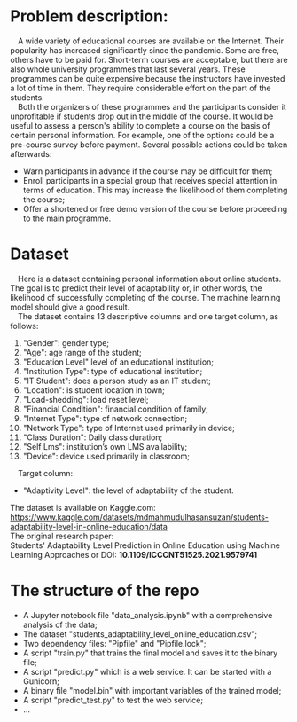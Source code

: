# Problem description:  
&emsp;A wide variety of educational courses are available on the Internet. Their popularity has increased significantly since the pandemic. Some are free, others have to be paid for. Short-term courses are acceptable, but there are also whole university programmes that last several years. These programmes can be quite expensive because the instructors have invested a lot of time in them. They require considerable effort on the part of the students.  
&emsp;Both the organizers of these programmes and the participants consider it unprofitable if students drop out in the middle of the course. It would be useful to assess a person's ability to complete a course on the basis of certain personal information. For example, one of the options could be a pre-course survey before payment. Several possible actions could be taken afterwards:
- Warn participants in advance if the course may be difficult for them;
- Enroll participants in a special group that receives special attention in terms of education. This may increase the likelihood of them completing the course;
- Offer a shortened or free demo version of the course before proceeding to the main programme.

# Dataset
&emsp;Here is a dataset containing personal information about online students. The goal is to predict their level of adaptability or, in other words, the likelihood of successfully completing of the course. The machine learning model should give a good result.  
&emsp;The dataset contains 13 descriptive columns and one target column, as follows:
1) "Gender": gender type;
2) "Age": age range of the student;
3) "Education Level" level of an educational institution;
4) "Institution Type": type of educational institution;
5) "IT Student": does a person study as an IT student;
6) "Location": is student location in town;
7) "Load-shedding": load reset level;
8) "Financial Condition": financial condition of family;
9) "Internet Type": type of network connection;
10) "Network Type": type of Internet used primarily in device;
11) "Class Duration": Daily class duration;
12) "Self Lms": institution’s own LMS availability;
13) "Device": device used primarily in classroom;

&emsp;Target column:
- "Adaptivity Level": the level of adaptability of the student.

The dataset is available on Kaggle.com: https://www.kaggle.com/datasets/mdmahmudulhasansuzan/students-adaptability-level-in-online-education/data  
The original research paper:  
Students' Adaptability Level Prediction in Online Education using Machine Learning Approaches or DOI: **10.1109/ICCCNT51525.2021.9579741**  

# The structure of the repo 
- A Jupyter notebook file "data_analysis.ipynb" with a comprehensive analysis of the data;
- The dataset "students_adaptability_level_online_education.csv";
- Two dependency files: "Pipfile" and "Pipfile.lock";
- A script "train.py" that trains the final model and saves it to the binary file;
- A script "predict.py" which is a web service. It can be started with a Gunicorn;
- A binary file "model.bin" with important variables of the trained model;
- A script "predict_test.py" to test the web service;
- ...
